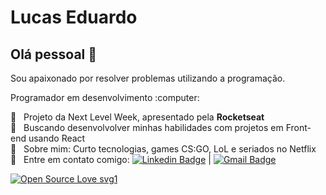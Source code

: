 # Lucas Eduardo

## Olá pessoal 👋

<p>Sou apaixonado por resolver problemas utilizando a programação.</p>
<p>Programador em desenvolvimento :computer:</p>

 :rocket:  &nbsp; Projeto da Next Level Week, apresentado pela **Rocketseat**
 <br/> :purple_heart: &nbsp; Buscando desenvolvolver minhas habilidades com projetos em Front-end usando React
 <br/> 💬  &nbsp; Sobre mim: Curto tecnologias, games CS:GO, LoL e seriados no Netflix
 <br/> :email: &nbsp; Entre em contato comigo: [![Linkedin Badge](https://img.shields.io/badge/-LucasEduardo-blue?style=flat-square&logo=Linkedin&logoColor=white&link=https://www.linkedin.com/in/tgmarinho/)](https://www.linkedin.com/in/lucas-eduardo-9435881b4/) 
| 
[![Gmail Badge](https://img.shields.io/badge/-lucasarinisio@hotmail.com-c14438?style=flat-square&logo=Outlook&logoColor=white&link=mailto:lucasarinisio@hotmail.com)](mailto:lucasarinisio@hotmail.com)

[![Open Source Love svg1](https://badges.frapsoft.com/os/v1/open-source.svg?v=103)](https://github.com/luksdev/next-level-week/)

